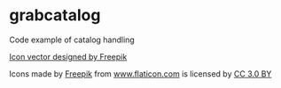 # grabcatalog

Code example of catalog handling

<a href="http://www.freepik.com/free-photos-vectors/icon">Icon vector designed by Freepik</a>

Icons made by <a href="http://www.freepik.com" title="Freepik">Freepik</a> from <a href="http://www.flaticon.com" title="Flaticon">www.flaticon.com</a> is licensed by <a href="http://creativecommons.org/licenses/by/3.0/" title="Creative Commons BY 3.0" target="_blank"> CC 3.0 BY</a></div>
